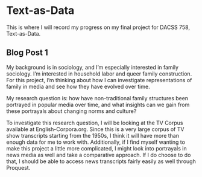 # Text-as-Data
This is where I will record my progress on my final project for DACSS 758, Text-as-Data. 

## Blog Post 1 
My background is in sociology, and I’m especially interested in family sociology. I’m interested in household labor and queer family construction. For this project, I’m thinking about how I can investigate representations of family in media and see how they have evolved over time. 

My research question is: how have non-traditional family structures been portrayed in popular media over time, and what insights can we gain from these portrayals about changing norms and culture? 

To investigate this research question, I will be looking at the TV Corpus available at English-Corpora.org. Since this is a very large corpus of TV show transcripts starting from the 1950s, I think it will have more than enough data for me to work with. Additionally, if I find myself wanting to make this project a little more complicated, I might look into portrayals in news media as well and take a comparative approach. If I do choose to do that, I should be able to access news transcripts fairly easily as well through Proquest. 
